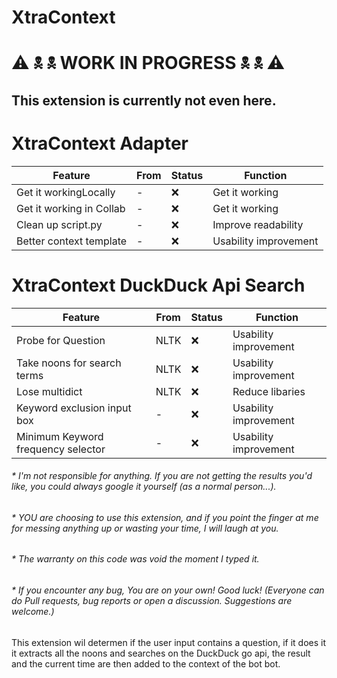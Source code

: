 # XtraContext
# ⚠ 🕱 🕱 WORK IN PROGRESS 🕱 🕱 ⚠

## This extension is currently not even here.


# XtraContext Adapter
| Feature | From | Status | Function |
| --- | --- | --- | --- |
| Get it workingLocally | - | ❌ | Get it working |
| Get it working in Collab | - | ❌ | Get it working |
| Clean up script.py| - | ❌ | Improve readability |
| Better context template  | - | ❌ | Usability improvement |




# XtraContext DuckDuck Api Search
| Feature | From | Status | Function |
| --- | --- | --- | --- |
| Probe for Question | NLTK | ❌ | Usability improvement |
| Take noons for search terms | NLTK | ❌ | Usability improvement |
| Lose multidict | NLTK | ❌ | Reduce libaries |
| Keyword exclusion input box | - | ❌ | Usability improvement |
| Minimum Keyword frequency selector | - | ❌ | Usability improvement |

###### * I'm not responsible for anything. If you are not getting the results you'd like, you could always google it yourself (as a normal person...).
###### * YOU are choosing to use this extension, and if you point the finger at me for messing anything up or wasting your time, I will laugh at you.
###### * The warranty on this code was void the moment I typed it. 
###### * If you encounter any bug, You are on your own! Good luck! (Everyone can do Pull requests, bug reports or open a discussion. Suggestions are welcome.)

This extension wil determen if the user input contains a question, if it does it it extracts all the noons and searches on the DuckDuck go api,
the result and the current time are then added to the context of the bot bot.
